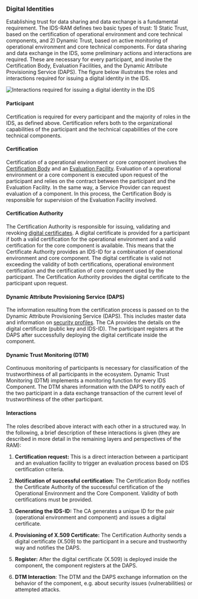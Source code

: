### Digital Identities

Establishing trust for data sharing and data exchange is a fundamental
requirement. The IDS-RAM defines two basic types of trust: 1) Static
Trust, based on the certification of operational environment and core technical
components, and 2) Dynamic Trust, based on active monitoring of
operational environment and core technical components. For data sharing and data
exchange in the IDS, some preliminary actions and interactions are
required. These are necessary for every participant, and involve the
Certification Body, Evaluation Facilities, and the Dynamic Attribute
Provisioning Service (DAPS). The figure below
illustrates the roles and interactions required for issuing a digital
identity in the IDS.

![ Interactions required for issuing a digital identity in the
IDS](./media/DigitalIdentities.png)

#### Participant

Certification is required for every participant and the majority of
roles in the IDS, as defined above. Certification refers both to the
organizational capabilities of the participant and the technical
capabilities of the core technical components.

#### Certification

Certification of a operational environment or core component involves the
[Certification Body](#) and an [Evaluation Facility](#).
Evaluation of a operational environment or a core component is executed upon request
of the participant and relies on the contract between the participant
and the Evaluation Facility. In the same way, a Service Provider can
request evaluation of a component. In this process, the Certification
Body is responsible for supervision of the Evaluation Facility involved.

#### Certification Authority

The Certification Authority is responsible for issuing, validating and
revoking [digital certificates](#). A digital certificate
is provided for a participant if both a valid certification for the
operational environment and a valid certification for the core component is
available. This means that the Certificate Authority provides an
IDS-ID for a combination of operational environment and core component. The digital
certificate is valid not exceeding the validity of both certifications,
operational environment certification and the certification of core component used
by the participant. The Certification Authority provides the digital
certificate to the participant upon request.

#### Dynamic Attribute Provisioning Service (DAPS)

The information resulting from the certification process is passed on to
the Dynamic Attribute Provisioning Service (DAPS). This includes master
data and information on [security profiles](#). The CA provides the details on the digital certificate
(public key and IDS-ID). The participant registers at the DAPS after
successfully deploying the digital certificate inside the component.

#### Dynamic Trust Monitoring (DTM)

Continuous monitoring of participants is necessary for classification of
the trustworthiness of all participants in the ecosystem. Dynamic Trust
Monitoring (DTM) implements a monitoring function for every IDS
Component. The DTM shares information with the DAPS to notify each of
the two participant in a data exchange transaction of the current level
of trustworthiness of the other participant.

#### Interactions

The roles described above interact with each other in a structured way.
In the following, a brief description of these interactions is given
(they are described in more detail in the remaining layers and perspectives of the RAM):

1.  **Certification request:** This is a direct interaction between a
    participant and an evaluation facility to trigger an evaluation
    process based on IDS certification criteria.

2.  **Notification of successful certification:** The Certification Body
    notifies the Certificate Authority of the successful certification
    of the Operational Environment and the Core Component. Validity of both
    certifications must be provided.

3.  **Generating the IDS-ID:** The CA generates a unique ID for the pair
    (operational environment and component) and issues a digital certificate.

4.  **Provisioning of X.509 Certificate:** The Certification Authority
    sends a digital certificate (X.509) to the participant in a secure
    and trustworthy way and notifies the DAPS.

5.  **Register:** After the digital certificate (X.509) is deployed
    inside the component, the component registers at the DAPS.

6.  **DTM Interaction**: The DTM and the DAPS exchange information on
    the behavior of the component, e.g. about security issues
    (vulnerabilities) or attempted attacks.
